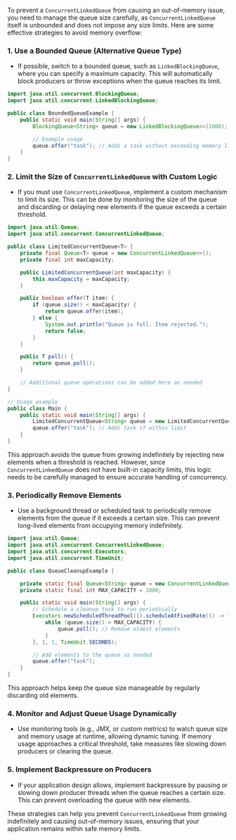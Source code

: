 To prevent a `ConcurrentLinkedQueue` from causing an out-of-memory issue, you need to manage the queue size carefully, as `ConcurrentLinkedQueue` itself is unbounded and does not impose any size limits. Here are some effective strategies to avoid memory overflow:

### 1. **Use a Bounded Queue (Alternative Queue Type)**
   - If possible, switch to a bounded queue, such as `LinkedBlockingQueue`, where you can specify a maximum capacity. This will automatically block producers or throw exceptions when the queue reaches its limit.

   ```java
   import java.util.concurrent.BlockingQueue;
   import java.util.concurrent.LinkedBlockingQueue;

   public class BoundedQueueExample {
       public static void main(String[] args) {
           BlockingQueue<String> queue = new LinkedBlockingQueue<>(1000); // Set maximum capacity

           // Example usage
           queue.offer("task"); // Adds a task without exceeding memory limits
       }
   }
   ```

### 2. **Limit the Size of `ConcurrentLinkedQueue` with Custom Logic**
   - If you must use `ConcurrentLinkedQueue`, implement a custom mechanism to limit its size. This can be done by monitoring the size of the queue and discarding or delaying new elements if the queue exceeds a certain threshold.

   ```java
   import java.util.Queue;
   import java.util.concurrent.ConcurrentLinkedQueue;

   public class LimitedConcurrentQueue<T> {
       private final Queue<T> queue = new ConcurrentLinkedQueue<>();
       private final int maxCapacity;

       public LimitedConcurrentQueue(int maxCapacity) {
           this.maxCapacity = maxCapacity;
       }

       public boolean offer(T item) {
           if (queue.size() < maxCapacity) {
               return queue.offer(item);
           } else {
               System.out.println("Queue is full. Item rejected.");
               return false;
           }
       }

       public T poll() {
           return queue.poll();
       }

       // Additional queue operations can be added here as needed
   }

   // Usage example
   public class Main {
       public static void main(String[] args) {
           LimitedConcurrentQueue<String> queue = new LimitedConcurrentQueue<>(1000);
           queue.offer("task"); // Adds task if within limit
       }
   }
   ```

   This approach avoids the queue from growing indefinitely by rejecting new elements when a threshold is reached. However, since `ConcurrentLinkedQueue` does not have built-in capacity limits, this logic needs to be carefully managed to ensure accurate handling of concurrency.

### 3. **Periodically Remove Elements**
   - Use a background thread or scheduled task to periodically remove elements from the queue if it exceeds a certain size. This can prevent long-lived elements from occupying memory indefinitely.

   ```java
   import java.util.Queue;
   import java.util.concurrent.ConcurrentLinkedQueue;
   import java.util.concurrent.Executors;
   import java.util.concurrent.TimeUnit;

   public class QueueCleanupExample {

       private static final Queue<String> queue = new ConcurrentLinkedQueue<>();
       private static final int MAX_CAPACITY = 1000;

       public static void main(String[] args) {
           // Schedule a cleanup task to run periodically
           Executors.newScheduledThreadPool(1).scheduleAtFixedRate(() -> {
               while (queue.size() > MAX_CAPACITY) {
                   queue.poll(); // Remove oldest elements
               }
           }, 1, 1, TimeUnit.SECONDS);

           // Add elements to the queue as needed
           queue.offer("task");
       }
   }
   ```

   This approach helps keep the queue size manageable by regularly discarding old elements.

### 4. **Monitor and Adjust Queue Usage Dynamically**
   - Use monitoring tools (e.g., JMX, or custom metrics) to watch queue size and memory usage at runtime, allowing dynamic tuning. If memory usage approaches a critical threshold, take measures like slowing down producers or clearing the queue.

### 5. **Implement Backpressure on Producers**
   - If your application design allows, implement backpressure by pausing or slowing down producer threads when the queue reaches a certain size. This can prevent overloading the queue with new elements.

These strategies can help you prevent `ConcurrentLinkedQueue` from growing indefinitely and causing out-of-memory issues, ensuring that your application remains within safe memory limits.
